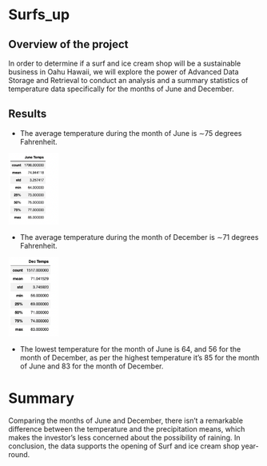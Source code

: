 # Surfs_up

## Overview of the project

In order to determine if a surf and ice cream shop will be a sustainable business in Oahu Hawaii, we will explore the power of Advanced Data Storage and Retrieval to conduct an analysis and a summary statistics of temperature data specifically for the months of June and December. 

## Results

- The average temperature during the month of June is ∼75 degrees Fahrenheit.

<img src="https://github.com/Zbahsoun/Surfs_up/blob/main/Figures/June%20Temp.png" width=20% height=5%>

- The average temperature during the month of December is ∼71 degrees Fahrenheit.

<img src="https://github.com/Zbahsoun/Surfs_up/blob/main/Figures/Dec%20Temp.png" width=20% height=5%>

- The lowest temperature for the month of June is 64, and 56 for the month of December, as per the highest temperature it’s 85 for the month of June and 83 for the month of December.


# Summary

Comparing the months of June and December, there isn’t a remarkable difference between the temperature and the precipitation means, which makes the investor’s less concerned about the possibility of raining. In conclusion, the data supports the opening of Surf and ice cream shop year-round.
